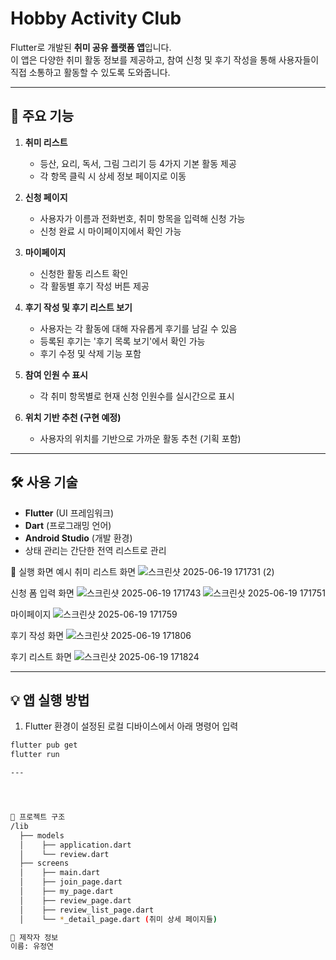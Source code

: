 # Hobby Activity Club 

Flutter로 개발된 **취미 공유 플랫폼 앱**입니다.  
이 앱은 다양한 취미 활동 정보를 제공하고, 참여 신청 및 후기 작성을 통해 사용자들이 직접 소통하고 활동할 수 있도록 도와줍니다.

---

## 🧩 주요 기능

1. **취미 리스트**
   - 등산, 요리, 독서, 그림 그리기 등 4가지 기본 활동 제공
   - 각 항목 클릭 시 상세 정보 페이지로 이동

2. **신청 페이지**
   - 사용자가 이름과 전화번호, 취미 항목을 입력해 신청 가능
   - 신청 완료 시 마이페이지에서 확인 가능

3. **마이페이지**
   - 신청한 활동 리스트 확인
   - 각 활동별 후기 작성 버튼 제공

4. **후기 작성 및 후기 리스트 보기**
   - 사용자는 각 활동에 대해 자유롭게 후기를 남길 수 있음
   - 등록된 후기는 '후기 목록 보기'에서 확인 가능
   - 후기 수정 및 삭제 기능 포함

5. **참여 인원 수 표시**
   - 각 취미 항목별로 현재 신청 인원수를 실시간으로 표시

6. **위치 기반 추천 (구현 예정)**
   - 사용자의 위치를 기반으로 가까운 활동 추천 (기획 포함)

---

## 🛠️ 사용 기술

- **Flutter** (UI 프레임워크)
- **Dart** (프로그래밍 언어)
- **Android Studio** (개발 환경)
- 상태 관리는 간단한 전역 리스트로 관리
  


📸 실행 화면 예시
취미 리스트 화면
![스크린샷 2025-06-19 171731 (2)](https://github.com/user-attachments/assets/c7340544-d1c3-4926-887a-c48866510b5e)


신청 폼 입력 화면
![스크린샷 2025-06-19 171743](https://github.com/user-attachments/assets/c7b513b6-8dc8-427f-acc9-fb539b6f596f)
![스크린샷 2025-06-19 171751](https://github.com/user-attachments/assets/ac9c9ec8-66e9-4a77-a571-9f3cfbf3941b)


마이페이지
![스크린샷 2025-06-19 171759](https://github.com/user-attachments/assets/eb32fc10-6f8a-40e8-83f8-4f33f6cb51cb)


후기 작성 화면
![스크린샷 2025-06-19 171806](https://github.com/user-attachments/assets/ad78e978-471a-45b9-9013-819dd574e0a1)


후기 리스트 화면
![스크린샷 2025-06-19 171824](https://github.com/user-attachments/assets/095f9e8c-a2c3-4d65-9eea-9f2ba80a03dd)



---

## 💡 앱 실행 방법

1. Flutter 환경이 설정된 로컬 디바이스에서 아래 명령어 입력

```bash
flutter pub get
flutter run

---




📂 프로젝트 구조
/lib
  ├── models
  │    ├── application.dart
  │    └── review.dart
  ├── screens
  │    ├── main.dart
  │    ├── join_page.dart
  │    ├── my_page.dart
  │    ├── review_page.dart
  │    ├── review_list_page.dart
  │    └── *_detail_page.dart (취미 상세 페이지들)

📧 제작자 정보
이름: 유정연








